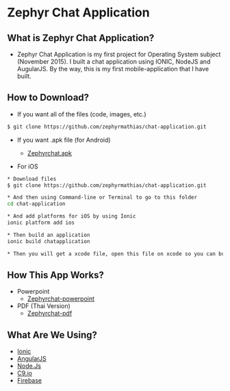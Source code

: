 # Zephyr Chat Application

## What is Zephyr Chat Application?
-  Zephyr Chat Application is my first project for Operating System subject (November 2015).
I built a chat application using IONIC, NodeJS and AugularJS.
By the way, this is my first mobile-application that I have built.

## How to Download?
* If you want all of the files (code, images, etc.)
```sh
$ git clone https://github.com/zephyrmathias/chat-application.git
```
* If you want .apk file (for Android)
  - [Zephyrchat.apk]

* For iOS
```sh
* Download files
$ git clone https://github.com/zephyrmathias/chat-application.git

* And then using Command-line or Terminal to go to this folder
cd chat-application

* And add platforms for iOS by using Ionic
ionic platform add ios

* Then build an application
ionic build chatapplication

* Then you will get a xcode file, open this file on xcode so you can build an application.
```

## How This App Works?
  * Powerpoint
    - [Zephyrchat-powerpoint]
  * PDF (Thai Version)
    - [Zephyrchat-pdf]

## What Are We Using?
- [Ionic]
- [AngularJS]
- [Node.Js]
- [C9.io]
- [Firebase]

[Zephyrchat.apk]: <http://www.mediafire.com/download/s98n5etl8i8o958/zephyrchat.apk>
[Zephyrchat-powerpoint]: <http://www.mediafire.com/download/2iqksjy6411qz8k/zephyrchat_powerpoint.pptx>
[Zephyrchat-pdf]: <http://www.mediafire.com/download/eb8fcgwd8g88ii7/%E0%B8%84%E0%B8%B9%E0%B9%88%E0%B8%A1%E0%B8%B7%E0%B8%AD%E0%B8%81%E0%B8%B2%E0%B8%A3%E0%B9%83%E0%B8%8A%E0%B9%89%E0%B8%87%E0%B8%B2%E0%B8%99_zephyrchat.pdf>
[Ionic]: <http://ionicframework.com/>
[AngularJS]: <https://angularjs.org/>
[Node.Js]: <https://nodejs.org/en/>
[C9.io]: <https://c9.io>
[Firebase]: <https://www.firebase.com/>
